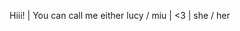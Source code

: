 Hiii! |
You can call me either lucy / miu |
<3 |
she / her

<!---
lucymar-ti/lucymar-ti is a ✨ special ✨ repository because its `README.md` (this file) appears on your GitHub profile.
You can click the Preview link to take a look at your changes.
--->

